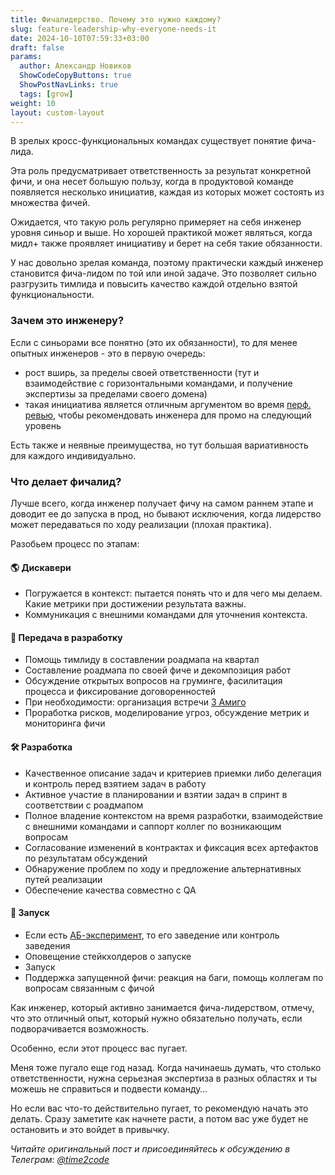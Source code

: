 ```yaml
---
title: Фичалидерство. Почему это нужно каждому? 
slug: feature-leadership-why-everyone-needs-it                 
date: 2024-10-10T07:59:33+03:00
draft: false                                 
params:
  author: Александр Новиков                  
  ShowCodeCopyButtons: true
  ShowPostNavLinks: true
  tags: [grow]          
weight: 10
layout: custom-layout
---
```


В зрелых кросс-функциональных командах существует понятие фича-лида.

Эта роль предусматривает ответственность за результат конкретной фичи, и она несет большую пользу, когда в продуктовой команде появляется несколько инициатив, каждая из которых может состоять из множества фичей. 

Ожидается, что такую роль регулярно примеряет на себя инженер уровня синьор и выше. Но хорошей практикой может являться, когда мидл+ также проявляет инициативу и берет на себя такие обязанности. 

У нас довольно зрелая команда, поэтому практически каждый инженер становится фича-лидом по той или иной задаче. Это позволяет сильно разгрузить тимлида и повысить качество каждой отдельно взятой функциональности. 

### Зачем это инженеру? 

Если с синьорами все понятно (это их обязанности), то для менее опытных инженеров - это в первую очередь:
- рост вширь, за пределы своей ответственности (тут и взаимодействие с горизонтальными командами, и получение экспертизы за пределами своего домена)
- такая инициатива является отличным аргументом во время [перф. ревью](https://t.me/time2code/283), чтобы рекомендовать инженера для промо на следующий уровень

Есть также и неявные преимущества, но тут большая вариативность для каждого индивидуально. 

### Что делает фичалид?

Лучше всего, когда инженер получает фичу на самом раннем этапе и доводит ее до запуска в прод, но бывают исключения, когда лидерство может передаваться по ходу реализации (плохая практика).

Разобьем процесс по этапам:

#### 🌎 Дискавери

 - Погружается в контекст: пытается понять что и для чего мы делаем. Какие метрики при достижении результата важны.
- Коммуникация с внешними командами для уточнения контекста.

#### 🚚 Передача в разработку

- Помощь тимлиду в составлении роадмапа на квартал
- Составление роадмапа по своей фиче и декомпозиция работ
- Обсуждение открытых вопросов на груминге, фасилитация процесса и фиксирование договоренностей
- При необходимости: организация встречи [3 Амиго](https://habr.com/ru/companies/oleg-bunin/articles/449424/)
- Проработка рисков, моделирование угроз, обсуждение метрик и мониторинга фичи

#### 🛠 Разработка

 - Качественное описание задач и критериев приемки либо делегация и контроль перед взятием задач в работу
- Активное участие в планировании и взятии задач в спринт в соответствии с роадмапом
- Полное владение контекстом на время разработки, взаимодействие с внешними командами и саппорт коллег по возникающим вопросам
- Согласование изменений в контрактах и фиксация всех артефактов по результатам обсуждений
- Обнаружение проблем по ходу и предложение альтернативных путей реализации
- Обеспечение качества совместно с QA

#### 🚀 Запуск 

- Если есть [АБ-эксперимент](https://habr.com/ru/companies/avito/articles/454164/), то его заведение или контроль заведения
- Оповещение стейкхолдеров о запуске
- Запуск 
- Поддержка запущенной фичи: реакция на баги, помощь коллегам по вопросам связанным с фичой

Как инженер, который активно занимается фича-лидерством, отмечу, что это отличный опыт, который нужно обязательно получать, если подворачивается возможность. 

Особенно, если этот процесс вас пугает. 

Меня тоже пугало еще год назад. Когда начинаешь думать, что столько ответственности, нужна серьезная экспертиза в разных областях и ты можешь не справиться и подвести команду…

Но если вас что-то действительно пугает, то рекомендую начать это делать. Сразу заметите как начнете расти, а потом вас уже будет не остановить и это войдет в привычку.

*Читайте оригинальный пост и присоединяйтесь к обсуждению в Телеграм: [@time2code](https://t.me/time2code/294)*